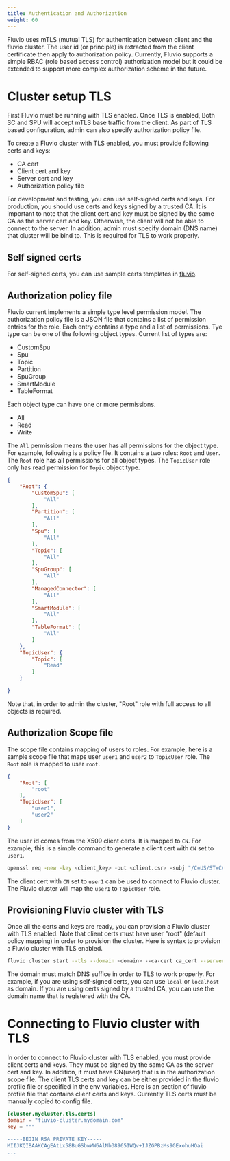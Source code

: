 ```yaml
---
title: Authentication and Authorization
weight: 60
---
```



Fluvio uses mTLS (mutual TLS) for authentication between client and the fluvio cluster.   The user id (or principle) is extracted from the client certificate then apply to authorization policy.  Currently, Fluvio supports a simple RBAC (role based access control) authorization model but it could be extended to support more complex authorization scheme in the future. 

# Cluster setup TLS

First Fluvio must be running with TLS enabled. Once TLS is enabled, Both SC and SPU will accept mTLS base traffic from the client.  As part of TLS based configuration, admin can also specify authorization policy file.

To create a Fluvio cluster with TLS enabled, you must provide following certs and keys:
- CA cert
- Client cert and key
- Server cert and key
- Authorization policy file

For development and testing, you can use self-signed certs and keys.  For production, you should use certs and keys signed by a trusted CA.  It is important to note that the client cert and key must be signed by the same CA as the server cert and key.  Otherwise, the client will not be able to connect to the server.  In addition, admin must specify domain (DNS name) that cluster will be bind to.  This is required for TLS to work properly.

## Self signed certs

For self-signed certs, you can use sample certs templates in [fluvio](https://github.com/infinyon/fluvio/tree/master/tls).  

## Authorization policy file

Fluvio current implements a simple type level permission model.  The authorization policy file is a JSON file that contains a list of permission entries for the role. Each entry contains a type and a list of permissions.  Tye type can be one of the following object types.  Current list of types are:
-  CustomSpu
-  Spu
-  Topic
-  Partition
-  SpuGroup
-  SmartModule
-  TableFormat

Each object type can have one or more permissions.
- All
- Read
- Write

The `All` permission means the user has all permissions for the object type.   For example, following is a policy file.  It contains a two roles: `Root` and `User`.  The `Root` role has all permissions for all object types.  The `TopicUser` role only has read permission for `Topic` object type.

```json
{
    "Root": {
        "CustomSpu": [
            "All"
        ],
        "Partition": [
            "All"
        ],
        "Spu": [
            "All"
        ],
        "Topic": [
            "All"
        ],
        "SpuGroup": [
            "All"
        ],
        "ManagedConnector": [
            "All"
        ],
        "SmartModule": [
            "All"
        ],
        "TableFormat": [
            "All"
        ]
    },
    "TopicUser": {
        "Topic": [
            "Read"
        ]
    }

}
```

Note that, in order to admin the cluster, "Root" role with full access to all objects is required.

## Authorization Scope file

The scope file contains mapping of users to roles. For example, here is a sample scope file that maps user `user1` and `user2` to `TopicUser` role.  The `Root` role is mapped to user `root`.

```json
{
    "Root": [
        "root"
    ],
    "TopicUser": [
        "user1",
        "user2"
    ]
}
```

The user id comes from the X509 client certs.  It is mapped to `CN`.  For example, this is a simple command to generate a client cert with `CN` set to `user1`.

```bash
openssl req -new -key <client_key> -out <client.csr> -subj "/C=US/ST=CA/O=MyOrg, Inc./CN=user1"
```

The client cert with `CN` set to `user1` can be used to connect to Fluvio cluster.  The Fluvio cluster will map the `user1` to `TopicUser` role.

## Provisioning Fluvio cluster with TLS

Once all the certs and keys are ready, you can provision a Fluvio cluster with TLS enabled.  Note that client certs must have user "root" (default policy mapping) in order to provision the cluster.  Here is syntax to provision a Fluvio cluster with TLS enabled.

```bash
fluvio cluster start --tls --domain <domain> --ca-cert ca_cert --server-cert <server_cert> --server-key <server_key> --client-cert <client_cert> --client-key <client_key> --authorization-policy <policy_file> --authorization-scope <scope_file>
```

The domain must match DNS suffice in order to TLS to work properly.  For example, if you are using self-signed certs, you can use `local` or `localhost` as domain.  If you are using certs signed by a trusted CA, you can use the domain name that is registered with the CA.

# Connecting to Fluvio cluster with TLS

In order to connect to Fluvio cluster with TLS enabled, you must provide client certs and keys. They must be signed by the same CA as the server cert and key.  In addition, it must have CN(user) that is in the authorization scope file.  The client TLS certs and key can be either provided in the fluvio profile file or specified in the env variables.  Here is an section of fluvio profile file that contains client certs and keys.   Currently TLS certs must be manually copied to config file.


```toml
[cluster.mycluster.tls.certs]
domain = "fluvio-cluster.mydomain.com"
key = """

-----BEGIN RSA PRIVATE KEY-----
MIIJKQIBAAKCAgEAtLx58BuGSbwWW6AlNb38965IWQv+IJZGPBzMs9GExohuHOai
...
```




